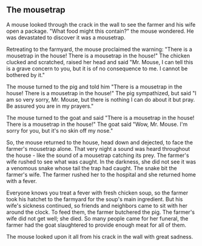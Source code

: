## The mousetrap 

A mouse looked through the crack in the wall to see the farmer and his wife open a package. "What food might this contain?" the mouse wondered. He was devastated to discover it was a mousetrap.

Retreating to the farmyard, the mouse proclaimed the warning: "There is a mousetrap in the house! There is a mousetrap in the house!" 
The chicken clucked and scratched, raised her head and said "Mr. Mouse, I can tell this is a grave concern to you, but it is of no consequence to me. I cannot be bothered by it."

The mouse turned to the pig and told him "There is a mousetrap in the house! There is a mousetrap in the house!"
The pig sympathized, but said "I am so very sorry, Mr. Mouse, but there is nothing I can do about it but pray. Be assured you are in my prayers."

The mouse turned to the goat and said "There is a mousetrap in the house! There is a mousetrap in the house!" 
The goat said "Wow, Mr. Mouse. I'm sorry for you, but it's no skin off my nose."

So, the mouse returned to the house, head down and dejected, to face the farmer's mousetrap alone. That very night a sound was heard throughout the house - like the sound of a mousetrap catching its prey. The farmer's wife rushed to see what was caught. In the darkness, she did not see it was a venomous snake whose tail the trap had caught. The snake bit the farmer's wife. The farmer rushed her to the hospital and she returned home with a fever.

Everyone knows you treat a fever with fresh chicken soup, so the farmer took his hatchet to the farmyard for the soup's main ingredient. But his wife's sickness continued, so friends and neighbors came to sit with her around the clock. To feed them, the farmer butchered the pig. The farmer's wife did not get well; she died. So many people came for her funeral, the farmer had the goat slaughtered to provide enough meat for all of them.

The mouse looked upon it all from his crack in the wall with great sadness. 
